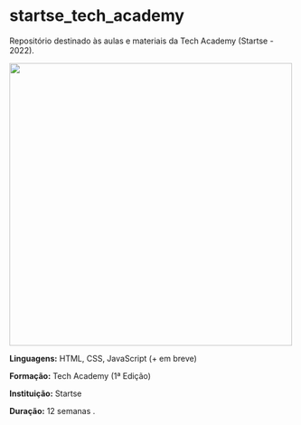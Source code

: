 # startse_tech_academy
 Repositório destinado às aulas e materiais da Tech Academy (Startse - 2022).

<img src="https://images.squarespace-cdn.com/content/v1/5cdc4e5b9d41495d02c7186d/1595951742877-QJL4C8HZHJWK8BZZCWF8/startse-logo-tagline.gif" width="500" style="max-width: 100%;">

**Linguagens:** HTML, CSS, JavaScript (+ em breve)

**Formação:** Tech Academy (1ª Edição)

**Instituição:** Startse

**Duração:** 12 semanas
.
